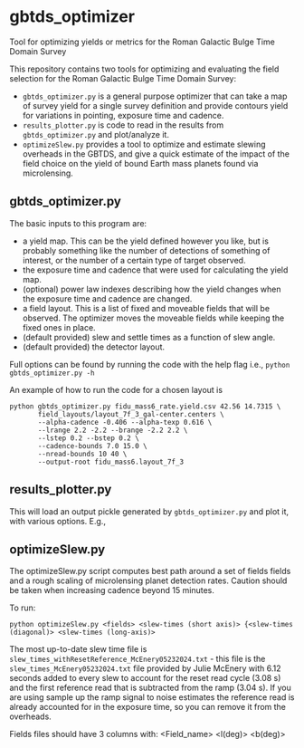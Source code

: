 # gbtds_optimizer

Tool for optimizing yields or metrics for the Roman Galactic Bulge
Time Domain Survey

This repository contains two tools for optimizing and evaluating the
field selection for the Roman Galactic Bulge Time Domain Survey:
- `gbtds_optimizer.py` is a general purpose optimizer that can take a
  map of survey yield for a single survey definition and provide
  contours yield for variations in pointing, exposure time and
  cadence.
- `results_plotter.py` is code to read in the results from
  `gbtds_optimizer.py` and plot/analyze it.
- `optimizeSlew.py` provides a tool to optimize and estimate slewing
  overheads in the GBTDS, and give a quick estimate of the impact of
  the field choice on the yield of bound Earth mass planets found via
  microlensing. 
  
  
## gbtds_optimizer.py

The basic inputs to this program are:
 - a yield map. This can be the yield defined however you like, but is
   probably something like the number of detections of something of
   interest, or the number of a certain type of target observed.
 - the exposure time and cadence that were used for calculating the
   yield map.
 - (optional) power law indexes describing how the yield changes when
   the exposure time and cadence are changed.
 - a field layout. This is a list of fixed and moveable fields that
   will be observed. The optimizer moves the moveable fields while
   keeping the fixed ones in place.
 - (default provided) slew and settle times as a function of slew angle.
 - (default provided) the detector layout.
 
 Full options can be found by running the code with the help flag
 i.e., `python gbtds_optimizer.py -h`
 
 An example of how to run the code for a chosen layout is
 ```
 python gbtds_optimizer.py fidu_mass6_rate.yield.csv 42.56 14.7315 \
        field_layouts/layout_7f_3_gal-center.centers \
        --alpha-cadence -0.406 --alpha-texp 0.616 \
		--lrange 2.2 -2.2 --brange -2.2 2.2 \
		--lstep 0.2 --bstep 0.2 \
		--cadence-bounds 7.0 15.0 \
		--nread-bounds 10 40 \
		--output-root fidu_mass6.layout_7f_3
 ```
 
 
## results_plotter.py

This will load an output pickle generated by `gbtds_optimizer.py` and
plot it, with various options. E.g., 


## optimizeSlew.py

The optimizeSlew.py script computes best path around a set of fields
fields and a rough scaling of microlensing planet detection
rates. Caution should be taken when increasing cadence beyond 15 minutes.

To run:

`python optimizeSlew.py <fields> <slew-times (short axis)> {<slew-times (diagonal)> <slew-times (long-axis)>`

The most up-to-date slew time file is
`slew_times_withResetReference_McEnery05232024.txt` - this file is the
`slew_times_McEnery05232024.txt` file provided by Julie McEnery with
6.12 seconds added to every slew to account for the reset read cycle
(3.08 s) and the first reference read that is subtracted from the ramp
(3.04 s). If you are using sample up the ramp signal to noise
estimates the reference read is already accounted for in the exposure
time, so you can remove it from the overheads. 

Fields files should have 3 columns with:
<Field_name> <l(deg)> <b(deg)>
